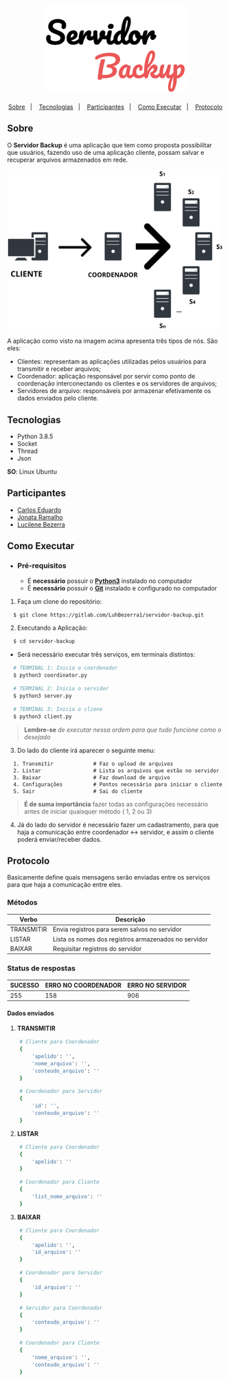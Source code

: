 <h1 align="center">
    <img  alt="servidor-backup"  src=".github/logo.svg"  height="200" />
</h1>

<p align="center">
  <a href="#sobre">Sobre</a>&nbsp;&nbsp;&nbsp;|&nbsp;&nbsp;&nbsp;
  <a href="#tecnologias">Tecnologias</a>&nbsp;&nbsp;&nbsp;|&nbsp;&nbsp;&nbsp;
  <a href="#participantes">Participantes</a>&nbsp;&nbsp;&nbsp;|&nbsp;&nbsp;&nbsp;
  <a href="#como-executar">Como Executar</a>&nbsp;&nbsp;&nbsp;|&nbsp;&nbsp;&nbsp;
    <a href="#protocolo">Protocolo</a>

</p>

## Sobre

O **Servidor Backup** é uma aplicação que tem como proposta possibilitar que usuários, fazendo uso de uma aplicação cliente, possam salvar e recuperar arquivos armazenados em rede.

<p  align="center">
   <img  alt="design da aplicação"  width="500px" src="./.github/esquema.svg" />
<p>

A aplicação como visto na imagem acima apresenta três tipos de nós. São eles:

- Clientes: representam as aplicações utilizadas pelos usuários para transmitir e receber arquivos;
- Coordenador: aplicação responsável por servir como ponto de coordenação interconectando os clientes e os servidores de arquivos;
- Servidores de arquivo: responsáveis por armazenar efetivamente os dados enviados pelo cliente.

## Tecnologias

- Python 3.8.5
- Socket
- Thread
- Json

**SO**: Linux Ubuntu

## Participantes

- [Carlos Eduardo](https://github.com/kduFL)
- [Jonata Ramalho](https://github.com/JonataRamalho)
- [Lucilene Bezerra](https://github.com/LuhBezerra)

## Como Executar

- ### **Pré-requisitos**

  - É **necessário** possuir o **[Python3](https://www.python.org/downloads/release/python-385/)** instalado no computador
  - É **necessário** possuir o **[Git](https://git-scm.com/)** instalado e configurado no computador

1. Faça um clone do repositório:

```sh
  $ git clone https://gitlab.com/LuhBezerra1/servidor-backup.git
```

2. Executando a Aplicação:

```sh
  $ cd servidor-backup
```

- Será necessário executar três serviços, em terminais distintos:

```sh
  # TERMINAL 1: Inicia o coordenador
  $ python3 coordinator.py
```

```sh
  # TERMINAL 2: Inicia o servidor
  $ python3 server.py
```

```sh
  # TERMINAL 3: Inicia o cliene
  $ python3 client.py
```

> **Lembre-se** _de executar nessa ordem para que tudo funcione como o desejado_ 

3. Do lado do cliente irá aparecer o seguinte menu:

```
  1. Transmitir 			# Faz o upload de arquivos
  2. Listar					# Lista os arquivos que estão no servidor
  3. Baixar					# Faz download de arquivo
  4. Configurações	        # Pontos necessário para iniciar o cliente
  5. Sair					# Sai do cliente
```

> **É de suma importância** fazer todas as configurações necessário antes de iniciar quaisquer método ( 1, 2 ou 3)

4.  Já do lado do servidor é necessário fazer um cadastramento, para que haja a comunicação entre coordenador <-> servidor, e assim o cliente poderá enviar/receber dados.

## Protocolo

Basicamente define quais mensagens serão enviadas entre os serviços para que haja a comunicação entre eles.

### Métodos

| Verbo      | Descrição                                            |
| ---------- | ---------------------------------------------------- |
| TRANSMITIR | Envia registros para serem salvos no servidor        |
| LISTAR     | Lista os nomes dos registros armazenados no servidor |
| BAIXAR     | Requisitar registros do servidor                     |

### Status de respostas

| SUCESSO | ERRO NO COORDENADOR | ERRO NO SERVIDOR |
| ------- | ------------------- | ---------------- |
| 255     | 158                 | 906              |

#### Dados enviados

1. **TRANSMITIR**

```sh
	# Cliente para Coordenador
	{
		'apelido': '',
		'nome_arquivo': '',
		'conteudo_arquivo': ''
	}
```

```sh
	# Coordenador para Servidor
	{
		'id': '',
		'conteudo_arquivo': ''
	}
```

2.  **LISTAR**

```sh
	# Cliente para Coordenador
	{
		'apelido': ''
	}
```

```sh
	# Coordenador para Cliente
	{
		'list_nome_arquivo': ''
	}
```

3. **BAIXAR**

```sh
	# Cliente para Coordenador
	{
		'apelido': '',
		'id_arquivo': ''
	}
```

```sh
	# Coordenador para Servidor
	{
		'id_arquivo': ''
	}

```

```sh
	# Servidor para Coordenador
	{
		'conteudo_arquivo': ''
	}
```

```sh
	# Coordenador para Cliente
	{
		'nome_arquivo': '',
		'conteudo_arquivo': ''
	}
```
